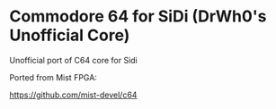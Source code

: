 # Commodore 64 for SiDi (DrWh0's Unofficial Core)

Unofficial port of C64 core for Sidi

Ported from Mist FPGA:

https://github.com/mist-devel/c64
